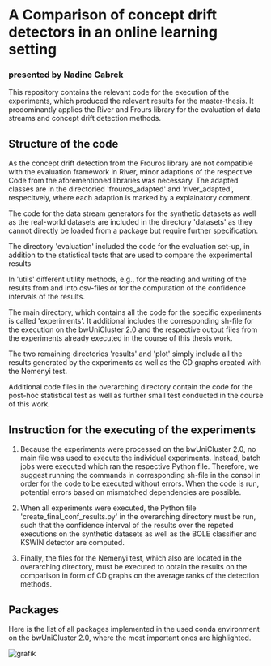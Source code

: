 # A Comparison of concept drift detectors in an online learning setting 
### presented by Nadine Gabrek

This repository contains the relevant code for the execution of the experiments, which produced the relevant results for the master-thesis.
It predominantly applies the River and Frours library for the evaluation of data streams and concept drift detection methods.

## Structure of the code 
As the concept drift detection from the Frouros library are not compatible with the evaluation framework in River, minor adaptions of the respective 
Code from the aforementioned libraries was necessary. The adapted classes are in the directoried 'frouros_adapted' and 'river_adapted', respecitvely, where each adaption is marked by a explainatory comment.

The code for the data stream generators for the synthetic datasets as well as the real-world datasets are included in the directory 'datasets' as they cannot directly be loaded from a package but require further specification. 

The directory 'evaluation' included the code for the evaluation set-up, in addition to the statistical tests that are used to compare the experimental results

In 'utils' different utility methods, e.g., for the reading and writing of the results from and into csv-files or for the computation of the confidence intervals of the results. 

The main directory, which contains all the code for the specific experiments is called 'experiments'. It additional includes the corresponding sh-file for the execution on the bwUniCluster 2.0 and the respective output files from the experiments already executed in the course of this thesis work. 

The two remaining directories 'results' and 'plot' simply include all the results generated by the experiments as well as the CD graphs created with the Nemenyi test.

Additional code files in the overarching directory contain the code for the post-hoc statistical test as well as further small test conducted in the course of this work.

## Instruction for the executing of the experiments
1. Because the experiments were processed on the bwUniCluster 2.0, no main file was used to execute the individual experiments. Instead, batch jobs were executed which ran the respective Python file.
Therefore, we suggest running the commands in corresponding sh-file in the consol in order for the code to be executed without errors. When the code is run, potential errors based on mismatched dependencies are possible.

2. When all experiments were executed, the Python file 'create_final_conf_results.py' in the overarching directory must be run, such that the confidence interval of the results over the repeted executions on the synthetic datasets as well as the BOLE classifier and KSWIN detector are computed. 

3. Finally, the files for the Nemenyi test, which also are located in the overarching directory, must be executed to obtain the results on the comparison in form of CD graphs on the average ranks of the detection methods.

## Packages
Here is the list of all packages implemented in the used conda environment on the bwUniCluster 2.0, where the most important ones are highlighted. 

![grafik](https://github.com/ngabrek/master-thesis/assets/133040502/e76a391d-d85d-4fa8-a98c-f74f770ef5f1)




